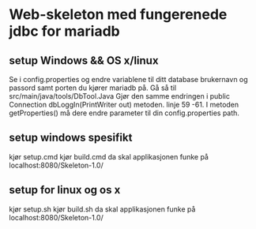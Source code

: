 # Web-skeleton med fungerenede jdbc for mariadb

## setup Windows && OS x/linux
Se i config.properties og endre variablene til ditt database brukernavn og passord samt porten du kjører mariadb på.
Gå så til src/main/java/tools/DbTool.Java
Gjør den samme endringen i public Connection dbLoggIn(PrintWriter out) metoden.
linje 59 -61.
I metoden getProperties() må dere endre parameter til din config.properties path.

## setup windows spesifikt
kjør setup.cmd
kjør build.cmd
da skal applikasjonen funke på localhost:8080/Skeleton-1.0/


## setup for linux og os x
kjør setup.sh
kjør build.sh
da skal applikasjonen funke på localhost:8080/Skeleton-1.0/

